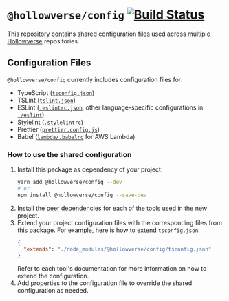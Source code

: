 # `@hollowverse/config` [![Build Status](https://travis-ci.org/hollowverse/config.svg?branch=master)](https://travis-ci.org/hollowverse/config)

This repository contains shared configuration files used across multiple [Hollowverse](https://github.com/hollowverse) repositories.

## Configuration Files

`@hollowverse/config` currently includes configuration files for:

* TypeScript ([`tsconfig.json`](./tsconfig.json))
* TSLint ([`tslint.json`](./tslint.json))
* ESLint ([`.eslintrc.json`](./.eslintrc.json), other language-specific configurations in [`./eslint`](./eslint))
* Stylelint ([`.stylelintrc`](./.stylelintrc))
* Prettier ([`prettier.config.js`](./prettier.config.js))
* Babel ([`lambda/.babelrc`](./lambda/.babelrc) for AWS Lambda)

### How to use the shared configuration

1. Install this package as dependency of your project:
   ```bash
   yarn add @hollowverse/config --dev
   # or
   npm install @hollowverse/config --save-dev
   ```
2. Install the [peer dependencies](./package.json#L31) for each of the tools used in the new project.
3. Extend your project configuration files with the corresponding files from this package. For example, here is how to extend `tsconfig.json`:
   ```json
   {
     "extends": "./node_modules/@hollowverse/config/tsconfig.json"
   }
   ```
   Refer to each tool's documentation for more information on how to extend the configuration.
4. Add properties to the configuration file to override the shared configuration as needed.
